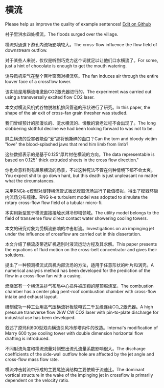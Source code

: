 # 横流

Please help us improve the quality of example sentences! [Edit on Github](https://github.com/jiyushe/jiyu-example-sentence-source/blob/main/chinese/hengliu.md)

<p><span class="chinese">村子里洪水四处横流。</span><span class="english">The floods surged over the village.</span></p>

<p><span class="chinese">横流对通道下游孔内流场影响较大。</span><span class="english">The cross-flow influence the flow field of downstream outflow.</span></p>

<p><span class="chinese">对于某些人来说，仅仅是听到巧克力这个词就足以让他们口水横流了。</span><span class="english">For some, just a hint of chocolate is enough to get the mouth watering.</span></p>

<p><span class="chinese">诱导风机空气在整个百叶窗面对横流塔。</span><span class="english">The fan induces air through the entire louver face of a crossflow tower.</span></p>

<p><span class="chinese">该实验是用横流电激励CO2激光器进行的。</span><span class="english">The experiment was carried out using a transversally excited flow CO2 laser.</span></p>

<p><span class="chinese">本文对横流风机式谷物脱粒机排风管道的形状进行了研究。</span><span class="english">In this paper, the shape of the air exit of cross-fan grain thresher was studied.</span></p>

<p><span class="chinese">我们曾经预计的那漫长的、涎水横流的、懒散的衰老过程不会出现了。</span><span class="english">The long slobbering slothful decline we had been looking forward to was not to be.</span></p>

<p><span class="chinese">鲜血横流的受害者能否“爱”那将他撕碎的血口？</span><span class="english">Can the torn and bloody victim "love" the blood-splashed jaws that rend him limb from limb?</span></p>

<p><span class="chinese">这些数据表示的是基于0.125“厚片材在横流的方向。</span><span class="english">The data representable is based on 0.125" thick extruded sheets in the cross flow direction."</span></p>

<p><span class="chinese">你也会意料到有屎尿横流的场景，不过这种死法不管在何种情境下都不会太爽。</span><span class="english">You expect shit to go down hard, but this death is just unpleasant no matter what the circumstances.</span></p>

<p><span class="chinese">采用RNGk-e模型对旋转横流管式微滤膜器流场进行了数值模拟，得出了膜器环隙内流场分布规律。</span><span class="english">RNG k-e turbulent model was adopted to simulate the rotary cross-flow flow field of a tubular micro-fi.</span></p>

<p><span class="chinese">本实用新型属于横流直接接触水淋冷却塔领域。</span><span class="english">The utility model belongs to the field of transverse flow direct contact water showering cooling towers.</span></p>

<p><span class="chinese">本文的研究对象为受横流影响的冲击射流。</span><span class="english">Investigations on an impinging jet under the influence of crossflow are carried out in this dissertation.</span></p>

<p><span class="chinese">本文介绍了横流皮带选矿机选别时液流运动方程及其求解。</span><span class="english">This paper presents the equations of fluid motion on the cross-belt concentrator and gives their solutions.</span></p>

<p><span class="chinese">提出了一种预测横流式风机内部流场的方法，适用于任意形状的叶片和涡壳。</span><span class="english">A numerical analysis method has been developed for the prediction of the flow in a cross-flow fan with a casing.</span></p>

<p><span class="chinese">燃烧室有一个横流进排气布局中心插件被压抑的屋顶燃烧室。</span><span class="english">The combustion chamber has a center plug pent-roof combustion chamber with cross-flow intake and exhaust layout.</span></p>

<p><span class="chinese">研制成功一种工业用高气压横流针板放电式二千瓦级连续CO_2激光器。</span><span class="english">A high pressure transverse flow 2kW CW CO2 laser with pin-to-plate discharge for industrial use has been developed.</span></p>

<p><span class="chinese">叙述了原玛利600型双向横流引风冷却塔内件的改造。</span><span class="english">Internal's modification of Marry 600 type cooling tower with double dimension horizontal flow drafting is introduced.</span></p>

<p><span class="chinese">不同射流角度和横流流量对侧壁出流孔流量系数影响很大。</span><span class="english">The discharge coefficients of the side-wall outflow hole are affected by the jet angle and cross-flow mass flow rate.</span></p>

<p><span class="chinese">横流冲击射流中形成的主要尾迹涡结构主要依赖于流速比。</span><span class="english">The dominant vortical structure in the wake of the impinging jet in crossflow is primarily dependent on the velocity ratio.</span></p>

